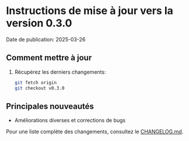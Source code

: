 # Instructions de mise à jour vers la version 0.3.0

Date de publication: 2025-03-26

## Comment mettre à jour

1. Récupérez les derniers changements:
   ```bash
   git fetch origin
   git checkout v0.3.0
   ```

## Principales nouveautés

- Améliorations diverses et corrections de bugs

Pour une liste complète des changements, consultez le [CHANGELOG.md](./CHANGELOG.md).

